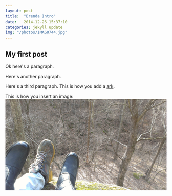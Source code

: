 ```yaml
---
layout: post
title:  "Brenda Intro"
date:   2014-12-26 15:37:10
categories: jekyll update
img: "/photos/IMAG0744.jpg"
---
```


## My first post

Ok here's a paragraph.

Here's another paragraph.

Here's a third paragraph.  This is how you add a [ark]( http://www.thefreedictionary.com/ark).

This is how you insert an image: ![feet](/photos/IMAG0744.jpg)
